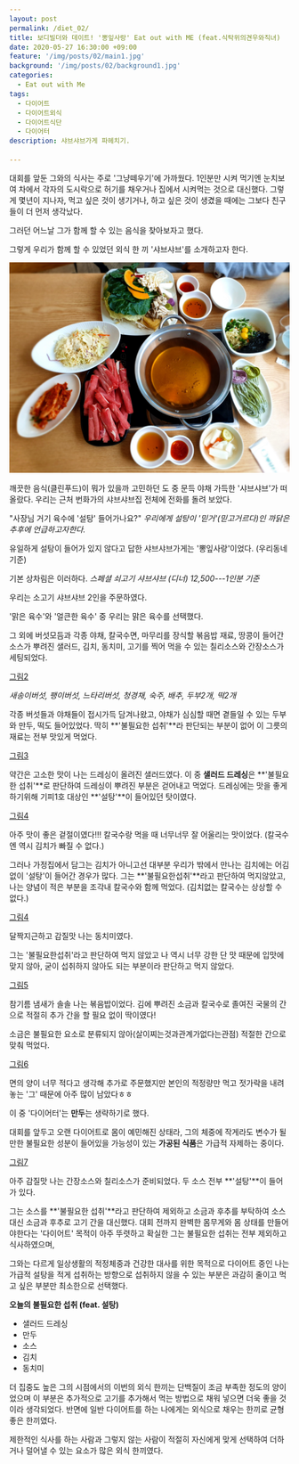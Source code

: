 ```yaml
---
layout: post
permalink: /diet_02/
title: 보디빌더와 데이트! '뽕잎사랑' Eat out with ME (feat.식탁위의견우와직녀)
date: 2020-05-27 16:30:00 +09:00
feature: '/img/posts/02/main1.jpg'
background: '/img/posts/02/background1.jpg'
categories:
  - Eat out with Me
tags:
  - 다이어트
  - 다이어트외식
  - 다이어트식단
  - 다이어터
description: 샤브샤브가게 파헤치기.

---
```




대회를 앞둔 그와의 식사는 주로 '그냥떼우기'에 가까웠다.
1인분만 시켜 먹기엔 눈치보여 차에서 각자의 도시락으로 허기를 채우거나 집에서 시켜먹는 것으로 대신했다.
그렇게 몇년이 지나자,
먹고 싶은 것이 생기거나, 하고 싶은 것이 생겼을 때에는 그보다 친구들이 더 먼저 생각났다.

그러던 어느날
그가 함께 할 수 있는 음식을 찾아보자고 했다.

그렇게 우리가 함께 할 수 있었던 외식 한 끼 '샤브샤브'를 소개하고자 한다.



![그림1](/img/posts/02/02.jpg)

깨끗한 음식(클린푸드)이 뭐가 있을까 고민하던 도 중 문득 야채 가득한 '샤브샤브'가 떠올랐다.
우리는 근처 번화가의 샤브샤브집 전체에 전화를 돌려 보았다.

"사장님 거기 육수에 '설탕' 들어가나요?"
*우리에게 설탕이 '믿거'(믿고거르다)인 까닭은 추후에 언급하고자한다.*

유일하게 설탕이 들어가 있지 않다고 답한 샤브샤브가게는 '뽕잎사랑'이었다. (우리동네기준)



기본 상차림은 이러하다.
*스페셜 쇠고기 샤브샤브 (디너) 12,500---1인분 기준*

우리는 소고기 샤브샤브 2인을 주문하였다.

'맑은 육수'와 '얼큰한 육수' 중 우리는 맑은 육수를 선택했다.

그 외에 버섯모듬과 각종 야채, 칼국수면, 마무리를 장식할 볶음밥 재료, 땅콩이 들어간 소스가 뿌려진 샐러드, 김치, 동치미, 고기를 찍어 먹을 수 있는 칠리소스와 간장소스가 세팅되었다.

[그림2](/img/posts/02/11.jpg)

*새송이버섯, 팽이버섯, 느타리버섯, 청경채, 숙주, 배추, 두부2개, 떡2개*

각종 버섯들과 야채들이 접시가득 담겨나왔고, 야채가 심심할 때면 곁들일 수 있는 두부와 만두, 떡도 들어있었다.
딱히 **'불필요한 섭취'**라 판단되는 부분이 없어 이 그릇의 재료는 전부 맛있게 먹었다.



[그림3](/img/posts/02/09.jpg)

약간은 고소한 맛이 나는 드레싱이 올려진 샐러드였다.
이 중 **샐러드 드레싱**은 **'불필요한 섭취'**로 판단하여 드레싱이 뿌려진 부분은 걷어내고 먹었다.
드레싱에는 맛을 좋게 하기위해 기피1호 대상인 **'설탕'**이 들어있던 탓이였다.



[그림4](/img/posts/02/05.jpg)

아주 맛이 좋은 겉절이였다!!!
칼국수랑 먹을 때 너무너무 잘 어울리는 맛이었다. (칼국수엔 역시 김치가 빠질 수 없다.)

그러나 가정집에서 담그는 김치가 아니고선 대부분 우리가 밖에서 만나는 김치에는 어김없이 '설탕'이 들어간 경우가 많다.
그는 **'불필요한섭취'**라고 판단하여 먹지않았고, 나는 양념이 적은 부분을 조각내 칼국수와 함께 먹었다. (김치없는 칼국수는 상상할 수 없다.)



[그림4](/img/posts/02/04.jpg)

달짝지근하고 감질맛 나는 동치미였다.

그는 '불필요한섭취'라고 판단하여 먹지 않았고
나 역시 너무 강한 단 맛 때문에 입맛에 맞지 않아, 굳이 섭취하지 않아도 되는 부분이라 판단하고 먹지 않았다.



[그림5](/img/posts/02/08.jpg)

참기름 냄새가 솔솔 나는 볶음밥이었다.
김에 뿌려진 소금과 칼국수로 졸여진 국물의 간으로 적절히 추가 간을 할 필요 없이 딱이였다!

소금은 불필요한 요소로 분류되지 않아(살이찌는것과관계가없다는관점) 적절한 간으로 맞춰 먹었다.



[그림6](/img/posts/02/07.jpg)

면의 양이 너무 적다고 생각해 추가로 주문했지만 본인의 적정량만 먹고 젓가락을 내려놓는 '그' 때문에 아주 많이 남았다ㅎㅎ

이 중 '다이어터'는 **만두**는 생략하기로 했다.

대회를 앞두고 오랜 다이어트로 몸이 예민해진 상태라, 그의 체중에 작게라도 변수가 될 만한 불필요한 성분이 들어있을 가능성이 있는 **가공된 식품**은 가급적 자제하는 중이다.



[그림7](/img/posts/02/10.jpg)

아주 감질맛 나는 간장소스와 칠리소스가 준비되었다.
두 소스 전부 **'설탕'**이 들어가 있다.

그는 소스를 **'불필요한 섭취'**라고 판단하여 제외하고 소금과 후추를 부탁하여 소스 대신 소금과 후추로 고기 간을 대신했다.
대회 전까지 완벽한 몸무게와 몸 상태를 만들어야한다는 '다이어트' 목적이 아주 뚜렷하고 확실한 그는 불필요한 섭취는 전부 제외하고 식사하였으며,

그와는 다르게
일상생활의 적정체중과 건강한 대사를 위한 목적으로 다이어트 중인 
나는 가급적 설탕을 적게 섭취하는 방향으로 섭취하지 않을 수 있는 부분은 과감히 줄이고 먹고 싶은 부분만 최소한으로 선택했다.





**오늘의 불필요한 섭취 (feat. 설탕)**

- 샐러드 드레싱
- 만두
- 소스
- 김치
- 동치미

더 집중도 높은 그의 시점에서의 이번의 외식 한끼는 단백질이 조금 부족한 정도의 양이었으며 이 부분은 추가적으로 고기를 추가해서 먹는 방법으로 채워 넣으면 더욱 좋을 것이라 생각되었다. 반면에 일반 다이어트를 하는 나에게는 외식으로 채우는 한끼로 균형 좋은 한끼였다.

제한적인 식사를 하는 사람과 그렇지 않는 사람이 적절히 자신에게 맞게 선택하여 더하거나 덜어낼 수 있는 요소가 많은 외식 한끼였다.